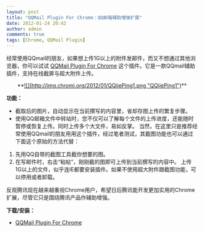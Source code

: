 ```yaml
---
layout: post
title: "QQMail Plugin For Chrome：QQ邮箱辅助增强扩展"
date: 2012-01-24 20:42
author: admin
comments: true
tags: [Chrome, QQMail Plugin]
---
```

经常使用QQmail的朋友，如果想上传1G以上的附件发邮件，而又不想通过其他浏览器，你可以试试 <a href="http://m603.mail.qq.com/cgi-bin/readtemplate?t=browser_addon&amp;check=false&amp;returnsid=dPMcPz_ibTMtNj9w&amp;s=install" target="_blank">QQMail Plugin For Chrome</a> 这个插件。它是一款QQmail辅助插件，支持在线截屏与超大附件上传。
<p style="text-align: center;">**<a href="http://img.chromi.org/2012/01/QQjiePing1.png">![](http://img.chromi.org/2012/01/QQjiePing1.png "QQjiePing1")</a>**

**功能：**


*   截取后的图片，自动显示在当前撰写的内容里，省却存图上传的繁复步骤。
*   使用QQ邮箱文件中转站时，您不仅可以了解每个文件的上传进度，还能随时暂停或恢复上传。同时上传多个大文件，易如反掌。
当然，在这里只是推荐经常使用QQmail的朋友用用这个插件，经过笔者测试，其截图功能也可以通过下面这个原始的方法代替：


1.  先用QQ自带的截图工具截你想要的图。
2.  在写邮件时，右击“粘帖”，刚刚截的图即可上传到当前撰写的内容中。
上传1G以上的文件，似乎连IE都要安装插件。如果不使用超大附件跟截图功能，可以停用或者卸载。

反观腾讯现在越来越重视Chrome用户，希望日后腾讯能开发更加实用的Chrome扩展，尽管它只是围绕腾讯产品作辅助增强。

**下载/安装：**


*   <a href="http://m603.mail.qq.com/cgi-bin/readtemplate?t=browser_addon&amp;check=false&amp;returnsid=dPMcPz_ibTMtNj9w&amp;s=install" target="_blank">QQMail Plugin For Chrome</a>
